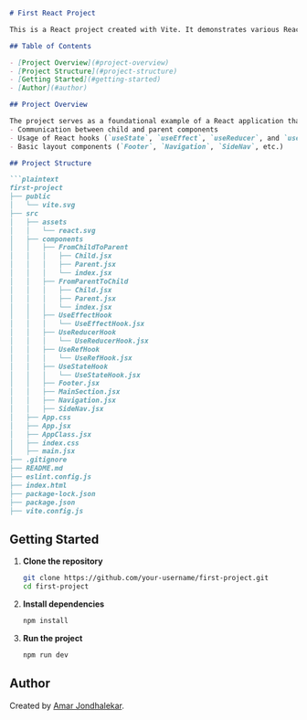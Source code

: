```markdown
# First React Project

This is a React project created with Vite. It demonstrates various React concepts and hooks, such as `useState`, `useEffect`, `useReducer`, and `useRef`, as well as component communication and layout structuring.

## Table of Contents

- [Project Overview](#project-overview)
- [Project Structure](#project-structure)
- [Getting Started](#getting-started)
- [Author](#author)

## Project Overview

The project serves as a foundational example of a React application that includes:
- Communication between child and parent components
- Usage of React hooks (`useState`, `useEffect`, `useReducer`, and `useRef`)
- Basic layout components (`Footer`, `Navigation`, `SideNav`, etc.)

## Project Structure

```plaintext
first-project
├── public
│   └── vite.svg
├── src
│   ├── assets
│   │   └── react.svg
│   ├── components
│   │   ├── FromChildToParent
│   │   │   ├── Child.jsx
│   │   │   ├── Parent.jsx
│   │   │   └── index.jsx
│   │   ├── FromParentToChild
│   │   │   ├── Child.jsx
│   │   │   ├── Parent.jsx
│   │   │   └── index.jsx
│   │   ├── UseEffectHook
│   │   │   └── UseEffectHook.jsx
│   │   ├── UseReducerHook
│   │   │   └── UseReducerHook.jsx
│   │   ├── UseRefHook
│   │   │   └── UseRefHook.jsx
│   │   ├── UseStateHook
│   │   │   └── UseStateHook.jsx
│   │   ├── Footer.jsx
│   │   ├── MainSection.jsx
│   │   ├── Navigation.jsx
│   │   ├── SideNav.jsx
│   ├── App.css
│   ├── App.jsx
│   ├── AppClass.jsx
│   ├── index.css
│   ├── main.jsx
├── .gitignore
├── README.md
├── eslint.config.js
├── index.html
├── package-lock.json
├── package.json
├── vite.config.js
```

## Getting Started

1. **Clone the repository**
   ```bash
   git clone https://github.com/your-username/first-project.git
   cd first-project
   ```

2. **Install dependencies**
   ```bash
   npm install
   ```

3. **Run the project**
   ```bash
   npm run dev
   ```

## Author

Created by [Amar Jondhalekar](https://github.com/amar-jondhalekar).
```
